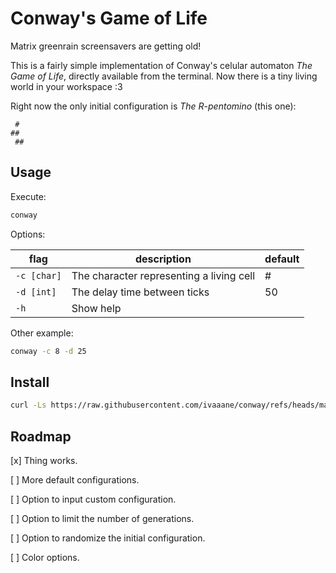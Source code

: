 # Conway's Game of Life

Matrix greenrain screensavers are getting old!

This is a fairly simple implementation of Conway's celular automaton *The Game of Life*, directly available from the terminal. Now there is a tiny living world in your workspace :3

Right now the only initial configuration is *The R-pentomino* (this one):

```
 #
##
 ##
```

## Usage

Execute:

```sh
conway
```

Options:

| flag      | description                              | default |
|-----------|------------------------------------------|---------|
|`-c [char]`| The character representing a living cell | #       |
|`-d [int]` | The delay time between ticks             | 50      |
|`-h`       | Show help                                |         |

Other example:

```sh
conway -c 8 -d 25
```

## Install

```sh
curl -Ls https://raw.githubusercontent.com/ivaaane/conway/refs/heads/main/install.sh | bash
```

## Roadmap

[x] Thing works.

[  ] More default configurations.

[  ] Option to input custom configuration.

[  ] Option to limit the number of generations.

[  ] Option to randomize the initial configuration.

[  ] Color options.
